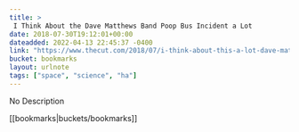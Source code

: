 ```yaml
---
title: > 
 I Think About the Dave Matthews Band Poop Bus Incident a Lot
date: 2018-07-30T19:12:01+00:00
dateadded: 2022-04-13 22:45:37 -0400
link: "https://www.thecut.com/2018/07/i-think-about-this-a-lot-dave-matthews-band-poop-bus.html"
bucket: bookmarks
layout: urlnote
tags: ["space", "science", "ha"]
--- 
```

No Description
 <!-- end excerpt --> 
<div class='bucket'>[[bookmarks|buckets/bookmarks]]</div> 
